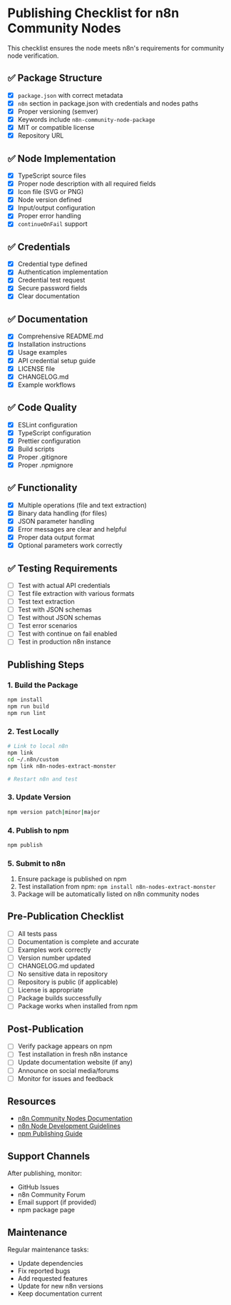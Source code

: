 # Publishing Checklist for n8n Community Nodes

This checklist ensures the node meets n8n's requirements for community node verification.

## ✅ Package Structure

- [x] `package.json` with correct metadata
- [x] `n8n` section in package.json with credentials and nodes paths
- [x] Proper versioning (semver)
- [x] Keywords include `n8n-community-node-package`
- [x] MIT or compatible license
- [x] Repository URL

## ✅ Node Implementation

- [x] TypeScript source files
- [x] Proper node description with all required fields
- [x] Icon file (SVG or PNG)
- [x] Node version defined
- [x] Input/output configuration
- [x] Proper error handling
- [x] `continueOnFail` support

## ✅ Credentials

- [x] Credential type defined
- [x] Authentication implementation
- [x] Credential test request
- [x] Secure password fields
- [x] Clear documentation

## ✅ Documentation

- [x] Comprehensive README.md
- [x] Installation instructions
- [x] Usage examples
- [x] API credential setup guide
- [x] LICENSE file
- [x] CHANGELOG.md
- [x] Example workflows

## ✅ Code Quality

- [x] ESLint configuration
- [x] TypeScript configuration
- [x] Prettier configuration
- [x] Build scripts
- [x] Proper .gitignore
- [x] Proper .npmignore

## ✅ Functionality

- [x] Multiple operations (file and text extraction)
- [x] Binary data handling (for files)
- [x] JSON parameter handling
- [x] Error messages are clear and helpful
- [x] Proper data output format
- [x] Optional parameters work correctly

## ✅ Testing Requirements

- [ ] Test with actual API credentials
- [ ] Test file extraction with various formats
- [ ] Test text extraction
- [ ] Test with JSON schemas
- [ ] Test without JSON schemas
- [ ] Test error scenarios
- [ ] Test with continue on fail enabled
- [ ] Test in production n8n instance

## Publishing Steps

### 1. Build the Package
```bash
npm install
npm run build
npm run lint
```

### 2. Test Locally
```bash
# Link to local n8n
npm link
cd ~/.n8n/custom
npm link n8n-nodes-extract-monster

# Restart n8n and test
```

### 3. Update Version
```bash
npm version patch|minor|major
```

### 4. Publish to npm
```bash
npm publish
```

### 5. Submit to n8n
1. Ensure package is published on npm
2. Test installation from npm: `npm install n8n-nodes-extract-monster`
3. Package will be automatically listed on n8n community nodes

## Pre-Publication Checklist

- [ ] All tests pass
- [ ] Documentation is complete and accurate
- [ ] Examples work correctly
- [ ] Version number updated
- [ ] CHANGELOG.md updated
- [ ] No sensitive data in repository
- [ ] Repository is public (if applicable)
- [ ] License is appropriate
- [ ] Package builds successfully
- [ ] Package works when installed from npm

## Post-Publication

- [ ] Verify package appears on npm
- [ ] Test installation in fresh n8n instance
- [ ] Update documentation website (if any)
- [ ] Announce on social media/forums
- [ ] Monitor for issues and feedback

## Resources

- [n8n Community Nodes Documentation](https://docs.n8n.io/integrations/community-nodes/)
- [n8n Node Development Guidelines](https://docs.n8n.io/integrations/creating-nodes/)
- [npm Publishing Guide](https://docs.npmjs.com/cli/publish)

## Support Channels

After publishing, monitor:
- GitHub Issues
- n8n Community Forum
- Email support (if provided)
- npm package page

## Maintenance

Regular maintenance tasks:
- Update dependencies
- Fix reported bugs
- Add requested features
- Update for new n8n versions
- Keep documentation current
